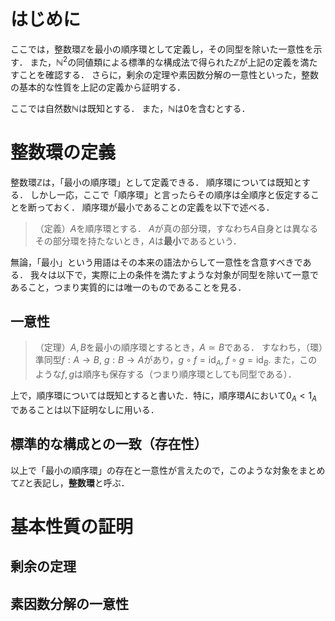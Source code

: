 # はじめに
ここでは，整数環$\mathbb{Z}$を最小の順序環として定義し，その同型を除いた一意性を示す．
また，$\mathbb{N}^2$の同値類による標準的な構成法で得られた$\mathbb{Z}$が上記の定義を満たすことを確認する．
さらに，剰余の定理や素因数分解の一意性といった，整数の基本的な性質を上記の定義から証明する．

ここでは自然数$\mathbb{N}$は既知とする．
また，$\mathbb{N}$は$0$を含むとする．

# 整数環の定義
整数環$\mathbb{Z}$は，「最小の順序環」として定義できる．
順序環については既知とする．
しかし一応，ここで「順序環」と言ったらその順序は全順序と仮定することを断っておく．
順序環が最小であることの定義を以下で述べる．

> （定義）$A$を順序環とする．
> $A$が真の部分環，すなわち$A$自身とは異なるその部分環を持たないとき，$A$は**最小**であるという．

無論，「最小」という用語はその本来の語法からして一意性を含意すべきである．
我々は以下で，実際に上の条件を満たすような対象が同型を除いて一意であること，つまり実質的には唯一のものであることを見る．

## 一意性
> （定理）$A,B$を最小の順序環とするとき，$A \simeq B$である．
> すなわち，（環）準同型$f: A\to B,\ g: B\to A$があり，$g\circ f = \mathrm{id}_A,\ f\circ g = \mathrm{id}_B.$
> また，このような$f, g$は順序も保存する（つまり順序環としても同型である）．

上で，順序環については既知とすると書いた．特に，順序環$A$において$0_A < 1_A$であることは以下証明なしに用いる．


## 標準的な構成との一致（存在性）

以上で「最小の順序環」の存在と一意性が言えたので，このような対象をまとめて$\mathbb{Z}$と表記し，**整数環**と呼ぶ．

# 基本性質の証明
## 剰余の定理

## 素因数分解の一意性
